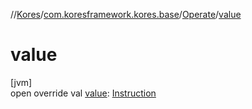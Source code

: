 //[Kores](../../../index.md)/[com.koresframework.kores.base](../index.md)/[Operate](index.md)/[value](value.md)

# value

[jvm]\
open override val [value](value.md): [Instruction](../../com.koresframework.kores/-instruction/index.md)
